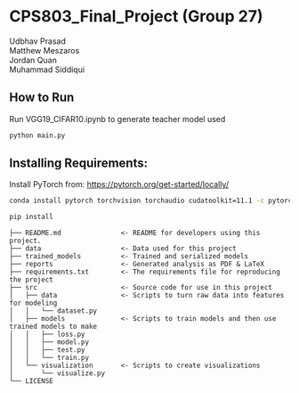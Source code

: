 # CPS803_Final_Project (Group 27)

Udbhav Prasad <br>
Matthew Meszaros <br>
Jordan Quan <br>
Muhammad Siddiqui <br>

## How to Run

Run VGG19_CIFAR10.ipynb to generate teacher model used

```bash
python main.py
```

## Installing Requirements:

Install PyTorch from: https://pytorch.org/get-started/locally/

```bash
conda install pytorch torchvision torchaudio cudatoolkit=11.1 -c pytorch -c conda-forge
```

```bash
pip install
```

```
├── README.md               <- README for developers using this project.
├── data                    <- Data used for this project
├── trained_models          <- Trained and serialized models
├── reports                 <- Generated analysis as PDF & LaTeX
├── requirements.txt        <- The requirements file for reproducing the project
├── src                     <- Source code for use in this project
│   ├── data                <- Scripts to turn raw data into features for modeling
│   │   └── dataset.py
│   ├── models              <- Scripts to train models and then use trained models to make
│   │   ├── loss.py
│   │   ├── model.py
│   │   ├── test.py
│   │   └── train.py
│   └── visualization       <- Scripts to create visualizations
│       └── visualize.py
└── LICENSE
```
